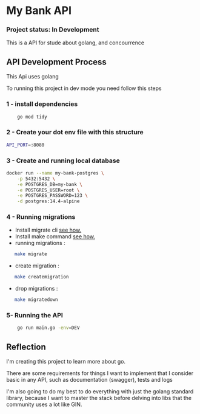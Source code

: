 # My Bank API

### Project status: In Development

This is a API for stude about golang, and concourrence

## API Development Process

This Api uses golang 

To running this project in dev mode you need follow this steps

### 1 - install dependencies
```bash
    go mod tidy
```

### 2 - Create your dot env file with this structure
```bash
API_PORT=:8080
```

### 3 - Create and running local database
```bash
docker run --name my-bank-postgres \
    -p 5432:5432 \
    -e POSTGRES_DB=my-bank \
    -e POSTGRES_USER=root \
    -e POSTGRES_PASSWORD=123 \
    -d postgres:14.4-alpine
```

### 4 - Running migrations <br>
 - Install migrate cli [see how.](https://github.com/golang-migrate/migrate)
 - Install make command [see how.](https://pt.linux-console.net/?p=14595#:~:text=Como%20instalar%20e%20usar%20o%20Make%20no%20Ubuntu,de%20comando%20make%2C%20execute%20o%20comando%3A%20%24%20make--version)
 - running migrations : 
 ```bash
    make migrate
 ```
 - create migration : 
 ```bash
    make createmigration
 ```
  - drop migrations : 
 ```bash
    make migratedown
 ```

### 5- Running the API 
```bash
    go run main.go -env=DEV
```

## Reflection

I'm creating this project to learn more about go.

There are some requirements for things I want to implement that I consider basic in any API, such as documentation (swagger), tests and logs

I'm also going to do my best to do everything with just the golang standard library, because I want to master the stack before delving into libs that the community uses a lot like GIN.